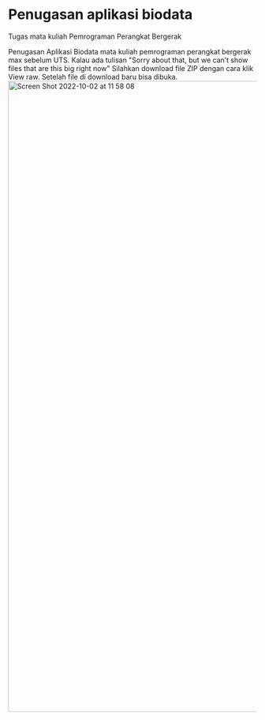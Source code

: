 # Penugasan aplikasi biodata
Tugas mata kuliah Pemrograman Perangkat Bergerak


Penugasan Aplikasi Biodata mata kuliah pemrograman perangkat bergerak max sebelum UTS. Kalau ada tulisan "Sorry about that, but we can’t show files that are this big right now" Silahkan download file ZIP dengan cara klik View raw. Setelah file di download baru bisa dibuka.
<img width="1280" alt="Screen Shot 2022-10-02 at 11 58 08" src="https://user-images.githubusercontent.com/114632917/193439960-5a64a61a-4e83-40f7-93c9-a84c4b26cf23.png">
